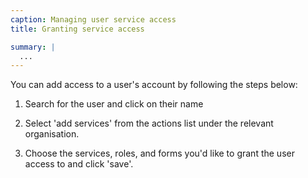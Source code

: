 ```yaml
---
caption: Managing user service access
title: Granting service access

summary: |
  ...
---
```


You can add access to a user's account by following the steps below:

1. Search for the user and click on their name

2. Select 'add services' from the actions list under the relevant organisation.

3. Choose the services, roles, and forms you'd like to grant the user access to and click 'save'.
